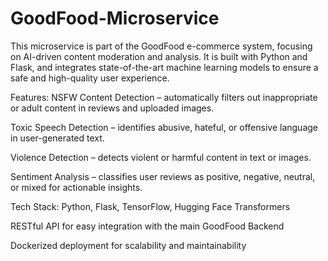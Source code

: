 # GoodFood-Microservice
This microservice is part of the GoodFood e-commerce system, focusing on AI-driven content moderation and analysis.
It is built with Python and Flask, and integrates state-of-the-art machine learning models to ensure a safe and high-quality user experience.

Features: NSFW Content Detection – automatically filters out inappropriate or adult content in reviews and uploaded images.

Toxic Speech Detection – identifies abusive, hateful, or offensive language in user-generated text.

Violence Detection – detects violent or harmful content in text or images.

Sentiment Analysis – classifies user reviews as positive, negative, neutral, or mixed for actionable insights.

Tech Stack: Python, Flask, TensorFlow, Hugging Face Transformers

RESTful API for easy integration with the main GoodFood Backend

Dockerized deployment for scalability and maintainability
